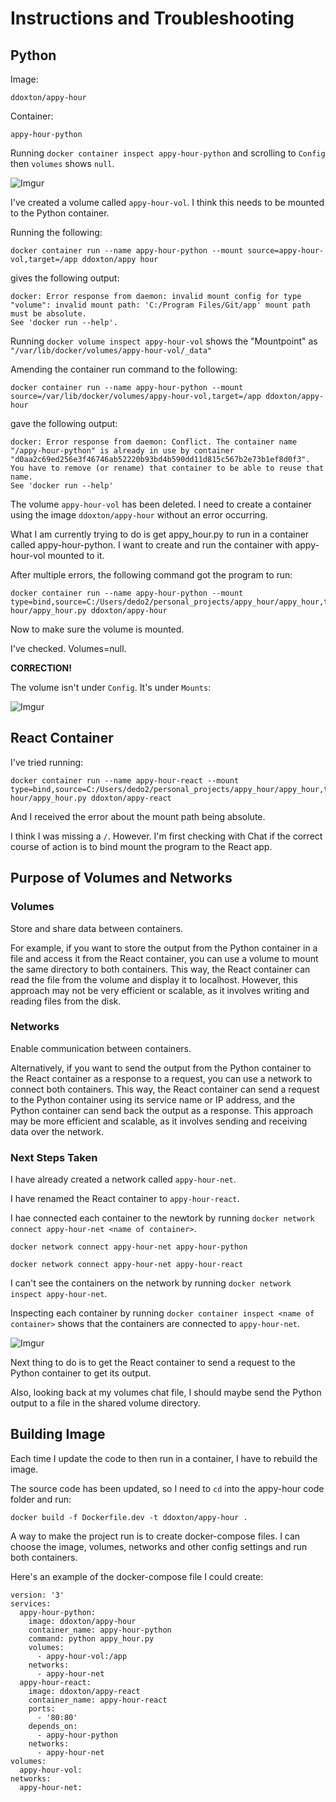 # Instructions and Troubleshooting

## Python

Image:
```
ddoxton/appy-hour
```

Container: 
```
appy-hour-python
```

Running `docker container inspect appy-hour-python` and scrolling to `Config` then `volumes` shows `null`.

![Imgur](https://i.imgur.com/HGwe1I4.png)

I've created a volume called `appy-hour-vol`. I think this needs to be mounted to the Python container.

Running the following:

```
docker container run --name appy-hour-python --mount source=appy-hour-vol,target=/app ddoxton/appy hour
```

gives the following output:

```
docker: Error response from daemon: invalid mount config for type "volume": invalid mount path: 'C:/Program Files/Git/app' mount path must be absolute.
See 'docker run --help'.
```

Running `docker volume inspect appy-hour-vol` shows the "Mountpoint" as `"/var/lib/docker/volumes/appy-hour-vol/_data"`

Amending the container run command to the following:

```
docker container run --name appy-hour-python --mount source=/var/lib/docker/volumes/appy-hour-vol,target=/app ddoxton/appy-hour
```

gave the following output:

```
docker: Error response from daemon: Conflict. The container name "/appy-hour-python" is already in use by container "d0aa2c69ed256e3f46746ab52220b93bd4b590dd11d815c567b2e73b1ef8d0f3". You have to remove (or rename) that container to be able to reuse that name.
See 'docker run --help'
```

The volume `appy-hour-vol` has been deleted. I need to create a container using the image `ddoxton/appy-hour` without an error occurring.

What I am currently trying to do is get appy_hour.py to run in a container called appy-hour-python. I want to create and run the container with appy-hour-vol mounted to it.

After multiple errors, the following command got the program to run:

```
docker container run --name appy-hour-python --mount type=bind,source=C:/Users/dedo2/personal_projects/appy_hour/appy_hour,target=/app/ddoxton/appy-hour/appy_hour.py ddoxton/appy-hour
```

Now to make sure the volume is mounted.

I've checked. Volumes=null.

**CORRECTION!**

The volume isn't under `Config`. It's under `Mounts`:

![Imgur](https://i.imgur.com/yRjL4do.png)

## React Container

I've tried running:

```
docker container run --name appy-hour-react --mount type=bind,source=C:/Users/dedo2/personal_projects/appy_hour/appy_hour,target=app/ddoxton/appy-hour/appy_hour.py ddoxton/appy-react
```

And I received the error about the mount path being absolute.

I think I was missing a `/`. However. I'm first checking with Chat if the correct course of action is to bind mount the program to the React app.

## Purpose of Volumes and Networks

### Volumes
Store and share data between containers.

For example, if you want to store the output from the Python container in a file and access it from the React container, you can use a volume to mount the same directory to both containers. This way, the React container can read the file from the volume and display it to localhost. However, this approach may not be very efficient or scalable, as it involves writing and reading files from the disk.

### Networks
Enable communication between containers.

Alternatively, if you want to send the output from the Python container to the React container as a response to a request, you can use a network to connect both containers. This way, the React container can send a request to the Python container using its service name or IP address, and the Python container can send back the output as a response. This approach may be more efficient and scalable, as it involves sending and receiving data over the network.

### Next Steps Taken

I have already created a network called `appy-hour-net`.

I have renamed the React container to `appy-hour-react`.

I hae connected each container to the newtork by running `docker network connect appy-hour-net <name of container>`.

```
docker network connect appy-hour-net appy-hour-python
```

```
docker network connect appy-hour-net appy-hour-react
```

I can't see the containers on the network by running `docker network inspect appy-hour-net`.

Inspecting each container by running `docker container inspect <name of container>` shows that the containers are connected to `appy-hour-net`.

![Imgur](https://i.imgur.com/xM2dTZV.png)

Next thing to do is to get the React container to send a request to the Python container to get its output.

Also, looking back at my volumes chat file, I should maybe send the Python output to a file in the shared volume directory.

## Building Image

Each time I update the code to then run in a container, I have to rebuild the image.

The source code has been updated, so I need to `cd` into the appy-hour code folder and run:

```
docker build -f Dockerfile.dev -t ddoxton/appy-hour .
```

A way to make the project run is to create docker-compose files. I can choose the image, volumes, networks and other config settings and run both containers.

Here's an example of the docker-compose file I could create:

```
version: '3'
services:
  appy-hour-python:
    image: ddoxton/appy-hour
    container_name: appy-hour-python
    command: python appy_hour.py
    volumes:
      - appy-hour-vol:/app
    networks:
      - appy-hour-net
  appy-hour-react:
    image: ddoxton/appy-react
    container_name: appy-hour-react
    ports:
      - '80:80'
    depends_on:
      - appy-hour-python
    networks:
      - appy-hour-net
volumes:
  appy-hour-vol:
networks:
  appy-hour-net:
```
